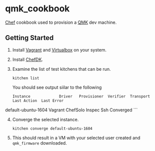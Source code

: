 # qmk_cookbook

[Chef](https://www.chef.io/) cookbook used to provision a [QMK](https://qmk.fm/) dev machine. 

## Getting Started

1. Install [Vagrant](https://www.vagrantup.com/downloads.html) and [Virtualbox](https://www.virtualbox.org/wiki/Downloads) on your system. 

2. Install [ChefDK](https://downloads.chef.io/chefdk/3.3.23).

3. Examine the list of test kitchens that can be run.

    ```
    kitchen list
    ```

    You should see output siilar to the following

    ```
    Instance             Driver   Provisioner  Verifier  Transport  Last Action  Last Error
default-ubuntu-1604  Vagrant  ChefSolo     Inspec    Ssh        Converged    <None>
    ```

4. Converge the selected instance.

    ```
    kitchen converge default-ubuntu-1604
    ```

5. This should result in a VM with your selected user created and `qmk_firmware` downloaded. 


